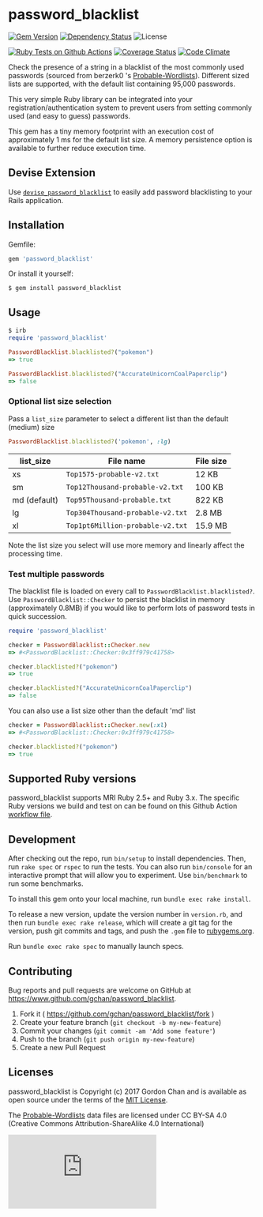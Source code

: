 # password_blacklist
[![Gem Version](https://badge.fury.io/rb/password_blacklist.svg)](http://badge.fury.io/rb/password_blacklist) [![Dependency Status](https://gemnasium.com/gchan/password_blacklist.svg?branch=main)](https://gemnasium.com/gchan/password_blacklist) ![License](https://img.shields.io/badge/license-MIT-blue.svg)

[![Ruby Tests on Github Actions](https://github.com/gchan/password_blacklist/actions/workflows/ruby.yml/badge.svg)](https://github.com/gchan/password_blacklist/actions/workflows/ruby.yml) [![Coverage Status](https://coveralls.io/repos/github/gchan/password_blacklist/badge.svg?branch=main)](https://coveralls.io/github/gchan/password_blacklist?branch=main) [![Code Climate](https://codeclimate.com/github/gchan/password_blacklist/badges/gpa.svg)](https://codeclimate.com/github/gchan/password_blacklist)

Check the presence of a string in a blacklist of the most commonly used passwords (sourced from berzerk0
's [Probable-Wordlists](https://github.com/berzerk0/Probable-Wordlists)). Different sized lists are
supported, with the default list containing 95,000 passwords.

This very simple Ruby library can be integrated into your registration/authentication system to prevent users from setting commonly used (and easy to guess) passwords.

This gem has a tiny memory footprint with an execution cost of approximately 1 ms for the default list size. A memory persistence option is available to further reduce execution time.

## Devise Extension

Use [`devise_password_blacklist`](https://www.github.com/gchan/devise_password_blacklist) to easily add password blacklisting to your Rails application.

## Installation

Gemfile:

```ruby
gem 'password_blacklist'
```

Or install it yourself:

    $ gem install password_blacklist

## Usage

```ruby
$ irb
require 'password_blacklist'

PasswordBlacklist.blacklisted?("pokemon")
=> true

PasswordBlacklist.blacklisted?("AccurateUnicornCoalPaperclip")
=> false
```
### Optional list size selection

Pass a `list_size` parameter to select a different list than the default (medium) size

```ruby
PasswordBlacklist.blacklisted?('pokemon', :lg)
```

| list_size    | File name                        | File size |
| ----         | ----                             | ----      |
| xs           | `Top1575-probable-v2.txt`        | 12 KB     |
| sm           | `Top12Thousand-probable-v2.txt`  | 100 KB    |
| md (default) | `Top95Thousand-probable.txt`     | 822 KB    |
| lg           | `Top304Thousand-probable-v2.txt` | 2.8 MB    |
| xl           | `Top1pt6Million-probable-v2.txt` | 15.9 MB   |

Note the list size you select will use more memory and linearly affect
the processing time.

### Test multiple passwords

The blacklist file is loaded on every call to `PasswordBlacklist.blacklisted?`. Use `PasswordBlacklist::Checker` to persist the blacklist in memory (approximately 0.8MB) if you would like to perform lots of password tests in quick succession.

```ruby
require 'password_blacklist'

checker = PasswordBlacklist::Checker.new
=> #<PasswordBlacklist::Checker:0x3ff979c41758>

checker.blacklisted?("pokemon")
=> true

checker.blacklisted?("AccurateUnicornCoalPaperclip")
=> false
```

You can also use a list size other than the default 'md' list

```ruby
checker = PasswordBlacklist::Checker.new(:xl)
=> #<PasswordBlacklist::Checker:0x3ff979c41758>

checker.blacklisted?("pokemon")
=> true
```

## Supported Ruby versions

password_blacklist supports MRI Ruby 2.5+ and Ruby 3.x. The specific Ruby versions we build and test on can be found on this Github Action [workflow file](https://github.com/gchan/password_blacklist/blob/main/.github/workflow/ruby.yml).

## Development

After checking out the repo, run `bin/setup` to install dependencies. Then, run `rake spec` or `rspec` to run the tests. You can also run `bin/console` for an interactive prompt that will allow you to experiment. Use `bin/benchmark` to run some benchmarks.

To install this gem onto your local machine, run `bundle exec rake install`.

To release a new version, update the version number in `version.rb`, and then run `bundle exec rake release`, which will create a git tag for the version, push git commits and tags, and push the `.gem` file to [rubygems.org](https://rubygems.org).

Run `bundle exec rake spec` to manually launch specs.

## Contributing

Bug reports and pull requests are welcome on GitHub at https://www.github.com/gchan/password_blacklist.

1. Fork it ( https://github.com/gchan/password_blacklist/fork )
2. Create your feature branch (`git checkout -b my-new-feature`)
3. Commit your changes (`git commit -am 'Add some feature'`)
4. Push to the branch (`git push origin my-new-feature`)
5. Create a new Pull Request

## Licenses

password_blacklist is Copyright (c) 2017 Gordon Chan and is available as open source under the terms of the [MIT License](http://opensource.org/licenses/MIT).

The [Probable-Wordlists](https://github.com/berzerk0/Probable-Wordlists) data files are licensed under CC BY-SA 4.0 (Creative Commons Attribution-ShareAlike 4.0 International)

[![Analytics](https://ga-beacon.appspot.com/UA-70790190-2/password_blacklist/README.md?flat)](https://github.com/igrigorik/ga-beacon)

